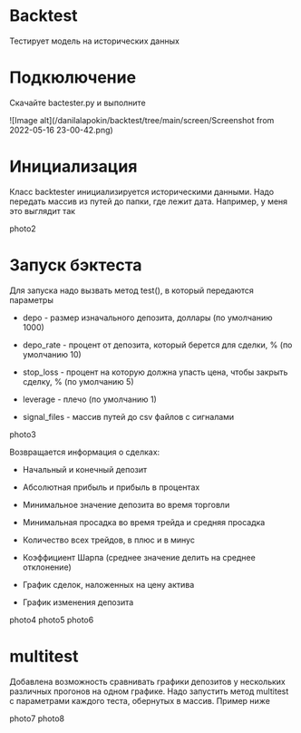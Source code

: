 # Backtest
Тестирует модель на исторических данных


# Подкюлючение
Скачайте bactester.py и выполните

![Image alt](/danilalapokin/backtest/tree/main/screen/Screenshot from 2022-05-16 23-00-42.png)


# Инициализация
Класс backtester инициализируется историческими данными. Надо передать массив из путей до папки, где лежит дата. Например, у меня это выглядит так


photo2

# Запуск бэктеста
Для запуска надо вызвать метод test(), в который передаются параметры

* depo - размер изначального депозита, доллары (по умолчанию 1000)

* depo_rate - процент от депозита, который берется для сделки, % (по умолчанию 10)

* stop_loss - процент на которую должна упасть цена, чтобы закрыть сделку, % (по умолчанию 5)

* leverage - плечо (по умолчанию 1)

* signal_files - массив путей до csv файлов с сигналами

photo3

Возвращается информация о сделках:

* Начальный и конечный депозит

* Абсолютная прибыль и прибыль в процентах

* Минимальное значение депозита во время торговли

* Минимальная просадка во время трейда и средняя просадка

* Количество всех трейдов, в плюс и в минус

* Коэффициент Шарпа (среднее значение делить на среднее отклонение)

* График сделок, наложенных на цену актива

* График изменения депозита

photo4
photo5
photo6

# multitest

Добавлена возможность сравнивать графики депозитов у нескольких различных прогонов на одном графике.
Надо запустить метод multitest с параметрами каждого теста, обернутых в массив. Пример ниже

photo7
photo8
